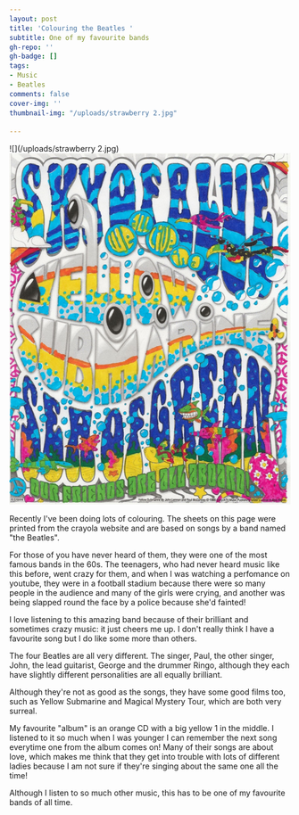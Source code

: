 ```yaml
---
layout: post
title: 'Colouring the Beatles '
subtitle: One of my favourite bands
gh-repo: ''
gh-badge: []
tags:
- Music
- Beatles
comments: false
cover-img: ''
thumbnail-img: "/uploads/strawberry 2.jpg"

---
```

![](/uploads/strawberry 2.jpg)![](/uploads/strawberry.jpg)

Recently I've been doing lots of colouring. The sheets on this page were printed from the crayola website and are based on songs by a band named "the Beatles".

For those of you have never heard of them, they were one of the most famous bands in the 60s. The teenagers, who had never heard music like this before, went crazy for them, and when I was watching a perfomance on youtube, they were in a football stadium because there were so many people in the audience and many of the girls were crying, and another was being slapped round the face by a police because she'd fainted!

I love listening to this amazing band because of their brilliant and sometimes crazy music: it just cheers me up. I don't really think I have a favourite song but I do like some more than others.

The four Beatles are all very different. The singer, Paul, the other singer, John, the lead guitarist, George and the drummer Ringo, although they each have slightly different personalities are all equally brilliant.

Although they're not as good as the songs, they have some good films too, such as Yellow Submarine and Magical Mystery Tour, which are both very surreal.

My favourite "album" is an orange CD with a big yellow 1 in the middle. I listened to it so much when I was younger I can remember the next song everytime one from the album comes on! Many of their songs are about love, which makes me think that they get into trouble with lots of different ladies because I am not sure if they're singing about the same one all the time!

Although I listen to so much other music, this has to be one of my favourite bands of all time.